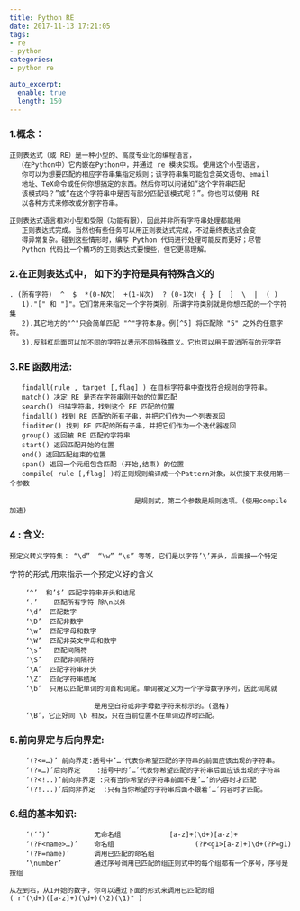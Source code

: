 ```yaml
---
title: Python RE
date: 2017-11-13 17:21:05
tags:
- re
- python
categories:
- python re

auto_excerpt:
  enable: true
  length: 150
---
```



### 1.概念：
	正则表达式（或 RE）是一种小型的、高度专业化的编程语言，
      （在Python中）它内嵌在Python中，并通过 re 模块实现。使用这个小型语言，
       你可以为想要匹配的相应字符串集指定规则；该字符串集可能包含英文语句、email
       地址、TeX命令或任何你想搞定的东西。然后你可以问诸如“这个字符串匹配
       该模式吗？”或“在这个字符串中是否有部分匹配该模式呢？”。你也可以使用 RE
       以各种方式来修改或分割字符串。
<!--more-->

	正则表达式语言相对小型和受限（功能有限），因此并非所有字符串处理都能用
       正则表达式完成。当然也有些任务可以用正则表达式完成，不过最终表达式会变
       得异常复杂。碰到这些情形时，编写 Python 代码进行处理可能反而更好；尽管
       Python 代码比一个精巧的正则表达式要慢些，但它更易理解。

### 2.在正则表达式中， 如下的字符是具有特殊含义的
	. (所有字符)  ^  $  *(0-N次)  +(1-N次)  ? (0-1次) { } [  ]  \  |  ( ) 
       1)."[" 和 "]"。它们常用来指定一个字符类别，所谓字符类别就是你想匹配的一个字符集
       2).其它地方的"^"只会简单匹配 "^"字符本身。例[^5] 将匹配除 "5" 之外的任意字符。
       3).反斜杠后面可以加不同的字符以表示不同特殊意义。它也可以用于取消所有的元字符

### 3.RE 函数用法:
       findall(rule , target [,flag] ) 在目标字符串中查找符合规则的字符串。
       match() 决定 RE 是否在字符串刚开始的位置匹配
       search() 扫描字符串，找到这个 RE 匹配的位置
       findall() 找到 RE 匹配的所有子串，并把它们作为一个列表返回
       finditer() 找到 RE 匹配的所有子串，并把它们作为一个迭代器返回
       group() 返回被 RE 匹配的字符串
       start() 返回匹配开始的位置
       end() 返回匹配结束的位置
       span() 返回一个元组包含匹配 (开始,结束) 的位置
       compile( rule [,flag] )将正则规则编译成一个Pattern对象，以供接下来使用第一个参数   

                                   是规则式，第二个参数是规则选项。(使用compile加速)

### 4 : 含义:
	预定义转义字符集： “\d”  “\w” “\s” 等等，它们是以字符’\’开头，后面接一个特定

字符的形式,用来指示一个预定义好的含义
```
	‘^’  和’$’ 匹配字符串开头和结尾
	‘.’    匹配所有字符 除\n以外
	‘\d’  匹配数字
	‘\D’  匹配非数字
	‘\w’  匹配字母和数字
	‘\W’  匹配非英文字母和数字
	‘\s’   匹配间隔符
	‘\S’   匹配非间隔符
	‘\A’  匹配字符串开头
	‘\Z’  匹配字符串结尾
	‘\b’  只用以匹配单词的词首和词尾。单词被定义为一个字母数字序列，因此词尾就	

                     是用空白符或非字母数字符来标示的。(退格)
	‘\B’，它正好同 \b 相反，只在当前位置不在单词边界时匹配。
```
### 5.前向界定与后向界定:
```
	‘(?<=…)’ 前向界定:括号中’…’代表你希望匹配的字符串的前面应该出现的字符串。
	‘(?=…)’后向界定    :括号中的’…’代表你希望匹配的字符串后面应该出现的字符串
	‘(?<!..)’前向非界定 :只有当你希望的字符串前面不是’…’的内容时才匹配
	‘(?!...)’后向非界定  :只有当你希望的字符串后面不跟着’…’内容时才匹配。
```
### 6.组的基本知识:
```
	‘(‘’)’           无命名组            [a-z]+(\d+)[a-z]+
	‘(?P<name>…)’    命名组                    (?P<g1>[a-z]+)\d+(?P=g1)
	‘(?P=name)’      调用已匹配的命名组
	‘\number’        通过序号调用已匹配的组正则式中的每个组都有一个序号，序号是按组

从左到右，从1开始的数字，你可以通过下面的形式来调用已匹配的组
( r"(\d+)([a-z]+)(\d+)(\2)(\1)" )   
```
